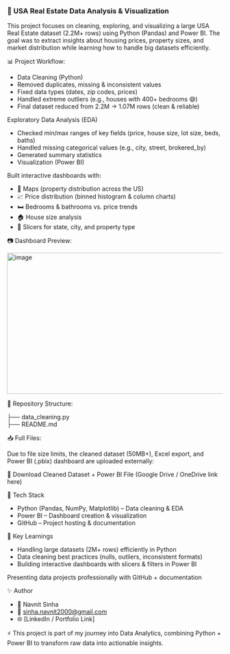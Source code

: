 ### 🏡 USA Real Estate Data Analysis & Visualization

This project focuses on cleaning, exploring, and visualizing a large USA Real Estate dataset (2.2M+ rows) using Python (Pandas) and Power BI.
The goal was to extract insights about housing prices, property sizes, and market distribution while learning how to handle big datasets efficiently.

📊 Project Workflow: 

- Data Cleaning (Python)
- Removed duplicates, missing & inconsistent values
- Fixed data types (dates, zip codes, prices)
- Handled extreme outliers (e.g., houses with 400+ bedrooms 😅)
- Final dataset reduced from 2.2M → 1.07M rows (clean & reliable)

Exploratory Data Analysis (EDA)

- Checked min/max ranges of key fields (price, house size, lot size, beds, baths)
- Handled missing categorical values (e.g., city, street, brokered_by)
- Generated summary statistics
- Visualization (Power BI)

Built interactive dashboards with:

- 📍 Maps (property distribution across the US)
- 📈 Price distribution (binned histogram & column charts)
- 🛏️ Bedrooms & bathrooms vs. price trends
- 🏠 House size analysis
- 🔎 Slicers for state, city, and property type

📷 Dashboard Preview:

<img width="583" height="329" alt="image" src="https://github.com/user-attachments/assets/b06d95f2-662e-4a8f-8116-7cdaa047c5d9" />


📂 Repository Structure:

├── data_cleaning.py                 
├── README.md               


📥 Full Files:

Due to file size limits, the cleaned dataset (50MB+), Excel export, and Power BI (.pbix) dashboard are uploaded externally:

📂 Download Cleaned Dataset + Power BI File
 (Google Drive / OneDrive link here)

🚀 Tech Stack

- Python (Pandas, NumPy, Matplotlib) – Data cleaning & EDA
- Power BI – Dashboard creation & visualization
- GitHub – Project hosting & documentation

🔑 Key Learnings

- Handling large datasets (2M+ rows) efficiently in Python
- Data cleaning best practices (nulls, outliers, inconsistent formats)
- Building interactive dashboards with slicers & filters in Power BI

Presenting data projects professionally with GitHub + documentation

✨ Author

- 👤 Navnit Sinha
- 📧 sinha.navnit2000@gmail.com
- 🌐 [LinkedIn / Portfolio Link]

⚡ This project is part of my journey into Data Analytics, combining Python + Power BI to transform raw data into actionable insights.
